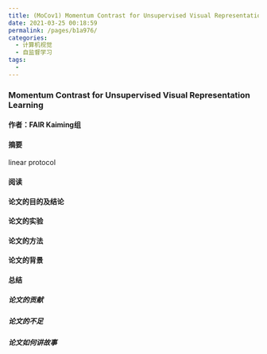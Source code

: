 ```yaml
---
title: (MoCov1) Momentum Contrast for Unsupervised Visual Representation Learning
date: 2021-03-25 00:18:59
permalink: /pages/b1a976/
categories:
  - 计算机视觉
  - 自监督学习
tags:
  - 
---
```

### Momentum Contrast for Unsupervised Visual Representation Learning

#### 作者：FAIR Kaiming组

#### 摘要

linear protocol



























































#### 阅读



#### 论文的目的及结论



#### 论文的实验



#### 论文的方法



#### 论文的背景







#### 总结



##### 论文的贡献



##### 论文的不足



##### 论文如何讲故事
